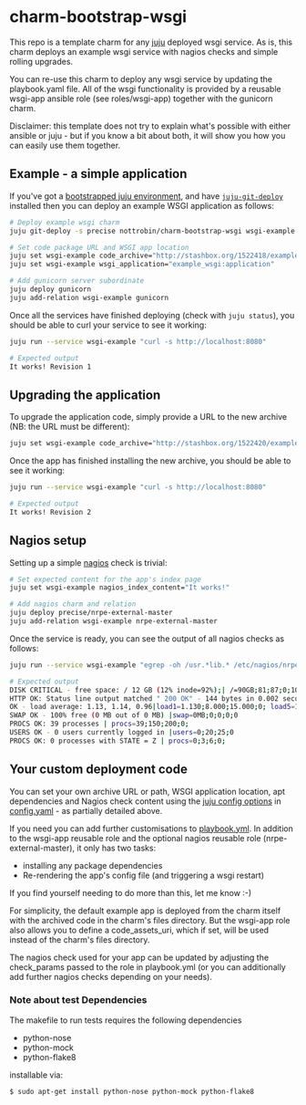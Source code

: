 charm-bootstrap-wsgi
====================

This repo is a template charm for any [juju][1] deployed wsgi service.
As is, this charm deploys an example wsgi service with nagios checks and simple
rolling upgrades.

You can re-use this charm to deploy any wsgi service by updating the
playbook.yaml file. All of the wsgi functionality is provided
by a reusable wsgi-app ansible role (see roles/wsgi-app) together
with the gunicorn charm.

Disclaimer: this template does not try to explain what's possible with
either ansible or juju - but if you know a bit about both, it will
show you how you can easily use them together.


## Example - a simple application

If you've got a [bootstrapped juju environment](https://juju.ubuntu.com/docs/getting-started.html), and have [`juju-git-deploy`](https://pypi.python.org/pypi/juju-git-deploy/0.1.1) installed then you can deploy an example WSGI application as follows:

``` bash
# Deploy example wsgi charm
juju git-deploy -s precise nottrobin/charm-bootstrap-wsgi wsgi-example

# Set code package URL and WSGI app location
juju set wsgi-example code_archive="http://stashbox.org/1522418/example-wsgi-app.v1.tar.bzip2"
juju set wsgi-example wsgi_application="example_wsgi:application"

# Add gunicorn server subordinate
juju deploy gunicorn
juju add-relation wsgi-example gunicorn
```

Once all the services have finished deploying (check with `juju status`),
you should be able to curl your service to see it working:

``` bash
juju run --service wsgi-example "curl -s http://localhost:8080"

# Expected output
It works! Revision 1
```

## Upgrading the application

To upgrade the application code, simply provide a URL to the new archive (NB: the URL must be different):

``` bash
juju set wsgi-example code_archive="http://stashbox.org/1522420/example-wsgi-app.v2.tar.bzip2"
```

Once the app has finished installing the new archive, you should be able to see it working:

``` bash
juju run --service wsgi-example "curl -s http://localhost:8080"

# Expected output
It works! Revision 2
```

## Nagios setup

Setting up a simple [nagios](http://www.nagios.org/) check is trivial:

``` bash
# Set expected content for the app's index page
juju set wsgi-example nagios_index_content="It works!"

# Add nagios charm and relation
juju deploy precise/nrpe-external-master
juju add-relation wsgi-example nrpe-external-master
```

Once the service is ready, you can see the output of all nagios checks as follows:

``` bash
juju run --service wsgi-example "egrep -oh /usr.*lib.* /etc/nagios/nrpe.d/check_* | sudo -u nagios -s bash"

# Expected output
DISK CRITICAL - free space: / 12 GB (12% inode=92%);| /=90GB;81;87;0;109
HTTP OK: Status line output matched " 200 OK" - 144 bytes in 0.002 second response time |time=0.001863s;;;0.000000 size=144B;;;0
OK - load average: 1.13, 1.14, 0.96|load1=1.130;8.000;15.000;0; load5=1.140;8.000;15.000;0; load15=0.960;8.000;15.000;0; 
SWAP OK - 100% free (0 MB out of 0 MB) |swap=0MB;0;0;0;0
PROCS OK: 39 processes | procs=39;150;200;0;
USERS OK - 0 users currently logged in |users=0;20;25;0
PROCS OK: 0 processes with STATE = Z | procs=0;3;6;0;
```

## Your custom deployment code

You can set your own archive URL or path, WSGI application location, apt dependencies
and Nagios check content using the [juju config options](https://juju.ubuntu.com/docs/charms-config.html)
in [config.yaml](config.yaml) - as partially detailed above.

If you need you can add further customisations to [playbook.yml](playbook.yml).
In addition to the wsgi-app reusable role and the optional nagios reusable role
(nrpe-external-master), it only has two tasks:

 * installing any package dependencies
 * Re-rendering the app's config file (and triggering a wsgi restart)

If you find yourself needing to do more than this, let me know :-)

For simplicity, the default example app is deployed from the charm itself with
the archived code in the charm's files directory. But the wsgi-app role also
allows you to define a code_assets_uri, which if set, will be used instead of
the charm's files directory.

The nagios check used for your app can be updated by adjusting the
check_params passed to the role in playbook.yml (or you can additionally
add further nagios checks depending on your needs).

### Note about test Dependencies

The makefile to run tests requires the following dependencies

- python-nose
- python-mock
- python-flake8

installable via:

```
$ sudo apt-get install python-nose python-mock python-flake8
```

[1]: http://juju.ubuntu.com/
[2]: http://ansibleworks.com/
